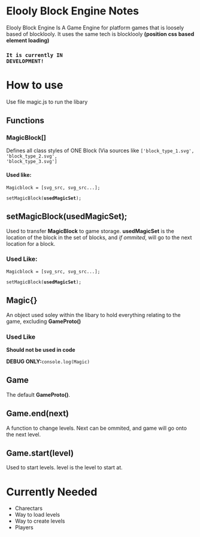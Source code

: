 # Elooly Block Engine Notes
Elooly Block Engine Is A Game Engine for platform games that is loosely based of blocklooly. It uses the same tech is blocklooly __(position css based element loading)__

### <code>It is currently IN DEVELOPMENT!</code>

# How to use
Use file magic.js to run the libary
## Functions
### MagicBlock[]
Defines all class styles of ONE Block (Via sources like <code>['block_type_1.svg', 'block_type_2.svg', 'block_type_3.svg']</code>
#### Used like:
 <code>Magicblock = [svg_src, svg_src...];</code>
 
 <code>setMagicBlock(__usedMagicSet__);</code>
 ## setMagicBlock(__usedMagicSet__);
Used to transfer __MagicBlock__ to game storage. __usedMagicSet__ is the location of the block in the set of blocks, and _if ommited_, will go to the next location for a block.
### Used Like:
   <code>Magicblock = [svg_src, svg_src...];</code>
 
  <code>setMagicBlock(__usedMagicSet__);</code>
## Magic{} 
An object used soley within the libary to hold everything relating to the game, excluding __GameProto()__
### Used Like
__Should not be used in code__

  __DEBUG ONLY:__<code>console.log(Magic)</code>
  
## Game
The default __GameProto()__.
## Game.end(next)
A function to change levels. Next can be ommited, and game will go onto the next level.
## Game.start(level)
Used to start levels. level is the level to start at.

# Currently Needed
* Charectars
* Way to load levels
* Way to create levels
* Players
